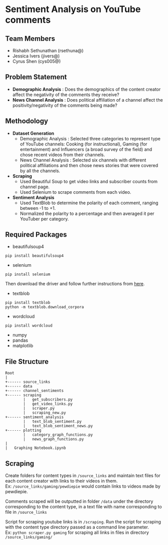 # Sentiment Analysis on YouTube comments
## Team Members
- Rishabh Sethunathan (rsethuna@)
- Jessica Ivers (jivers@)
- Cyrus Shen (cys005@)

## Problem Statement
- **Demographic Analysis** : Does the demographics of the content creator affect the negativity of the comments they receive?
- **News Channel Analysis** : Does political affiliation of a channel affect the positivity/negativity of the comments being made?

## Methodology
- **Dataset Generation** 
  - Demographic Analysis : Selected three categories to represent type of YouTube channels: Cooking (for instructional), Gaming (for entertainment) and Influencers (a broad survey of the field) and chose recent videos from their channels.
  - News Channel Analysis : Selected six channels with different political affiliations and then chose news stories that were covered by all the channels.
- **Scraping**
  - Used Beautiful Soup to get video links and subscriber counts from channel page.
  - Used Selenium to scrape comments from each video.
- **Sentiment Analysis**
  - Used TextBlob to determine the polarity of each comment, ranging between -1 to +1.
  - Normalized the polarity to a percentage and then averaged it per YouTuber per category.

## Required Packages
- beautifulsoup4
```
pip install beautifulsoup4
```
- selenium
```
pip install selenium
```
Then download the driver and follow further instructions from <a href="https://selenium-python.readthedocs.io/installation.html">here</a>.

- textblob
```
pip install textblob
python -m textblob.download_corpora
```
- wordcloud
```
pip install wordcloud
```
- numpy
- pandas
- matplotlib

## File Structure
```
Root
|
+------ source_links
+------ data
+------ channel_sentiments
+------ scraping
        |   get_subscribers.py
        |   get_video_links.py
        |   scraper.py
        |   scraping_new.py
+------ sentiment_analysis
        |   text_blob_sentiment.py
        |   text_blob_sentiment_news.py
+------ plotting
        |   category_graph_functions.py
        |   news_graph_functions.py
| 
|   Graphing Notebook.ipynb
```

## Scraping
Create folders for content types in <code>/source_links</code> and maintain text files for each content creator with links to their videos in them.<br>
Ex: <code>/source_links/gaming/pewdiepie</code> would contain links to videos made by pewdiepie.

Comments scraped will be outputted in folder <code>/data</code> under the directory corresponding to the content type, in a text file with name corresponding to file in <code>/source_links</code>

Script for scraping youtube links is in <code>/scraping</code>. Run the script for scraping with the content type directory passed as a command line parameter. <br>
Ex: <code>python scraper.py gaming</code> for scraping all links in files in directory <code>/source_links/gaming/</code>
